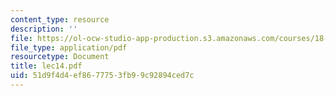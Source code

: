 ```yaml
---
content_type: resource
description: ''
file: https://ol-ocw-studio-app-production.s3.amazonaws.com/courses/18-996-topics-in-theoretical-computer-science-internet-research-problems-spring-2002/51d9f4d4ef8677753fb99c92894ced7c_lec14.pdf
file_type: application/pdf
resourcetype: Document
title: lec14.pdf
uid: 51d9f4d4-ef86-7775-3fb9-9c92894ced7c
---
```

